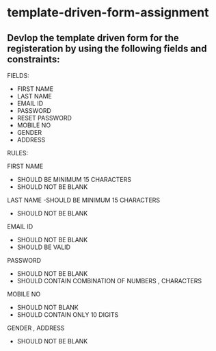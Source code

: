 # template-driven-form-assignment

Devlop the template driven form for the registeration by using the following fields and constraints:
--------------------------------------------------------------------------------------------------

FIELDS:

- FIRST NAME
- LAST NAME
- EMAIL ID
- PASSWORD
- RESET PASSWORD
- MOBILE NO
- GENDER 
- ADDRESS 

RULES:

FIRST NAME 
- SHOULD BE MINIMUM 15 CHARACTERS
- SHOULD NOT BE BLANK

LAST NAME
 -SHOULD BE MINIMUM 15 CHARACTERS
 - SHOULD NOT BE BLANK
 
 EMAIL ID
 - SHOULD NOT BE BLANK
 - SHOULD BE VALID
 
 PASSWORD
 - SHOULD NOT BE BLANK
 - SHOULD CONTAIN COMBINATION OF NUMBERS , CHARACTERS
 
 MOBILE NO
 - SHOULD NOT BLANK
 - SHOULD CONTAIN ONLY 10 DIGITS
 
 GENDER , ADDRESS
 - SHOULD NOT BE BLANK
 
